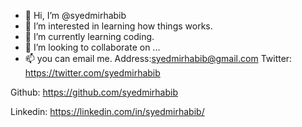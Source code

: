 - 👋 Hi, I’m @syedmirhabib
- 👀 I’m interested in learning how things works.
- 🌱 I’m currently learning coding. 
- 💞️ I’m looking to collaborate on ...
- 📫 you can email me.
     Address:syedmirhabib@gmail.com 
Twitter: https://twitter.com/syedmirhabib

Github: https://github.com/syedmirhabib

Linkedin: https://linkedin.com/in/syedmirhabib/

<!---
syedmirhabib/syedmirhabib is a ✨ special ✨ repository because its `README.md` (this file) appears on your GitHub profile.
You can click the Preview link to take a look at your changes.
--->
